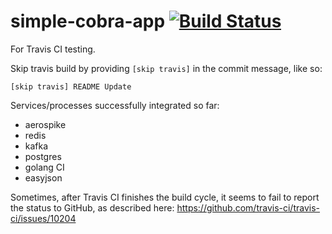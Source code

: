 # simple-cobra-app [![Build Status](https://travis-ci.org/testeradjust/simple-cobra-app.svg?branch=master)](https://travis-ci.org/testeradjust/simple-cobra-app)

For Travis CI testing.

Skip travis build by providing `[skip travis]` in the commit message, like so:
```
[skip travis] README Update
```

Services/processes successfully integrated so far:

- aerospike
- redis
- kafka
- postgres
- golang CI
- easyjson

Sometimes, after Travis CI finishes the build cycle, it seems to fail to report the status to GitHub, as described here:
https://github.com/travis-ci/travis-ci/issues/10204
